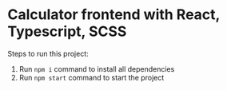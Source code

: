 <!-- @format -->

# Calculator frontend with React, Typescript, SCSS

Steps to run this project:

1. Run `npm i` command to install all dependencies
2. Run `npm start` command to start the project
